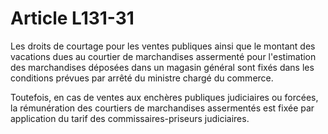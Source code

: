 # Article L131-31

Les droits de courtage pour les ventes publiques ainsi que le montant des vacations dues au courtier de marchandises assermenté pour l'estimation des marchandises déposées dans un magasin général sont fixés dans les conditions prévues par arrêté du ministre chargé du commerce.

Toutefois, en cas de ventes aux enchères publiques judiciaires ou forcées, la rémunération des courtiers de marchandises assermentés est fixée par application du tarif des commissaires-priseurs judiciaires.
